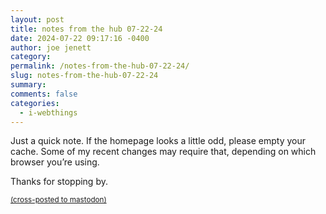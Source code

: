 ```yaml
---
layout: post
title: notes from the hub 07-22-24
date: 2024-07-22 09:17:16 -0400
author: joe jenett
category: 
permalink: /notes-from-the-hub-07-22-24/
slug: notes-from-the-hub-07-22-24
summary: 
comments: false
categories:
  - i-webthings
---
```

Just a quick note. If the homepage looks a little odd, please empty your cache. Some of my recent changes may require that, depending on which browser you’re using.

Thanks for stopping by.

<a href="https://brid.gy/publish/mastodon"><small>(cross-posted to mastodon)</small></a>